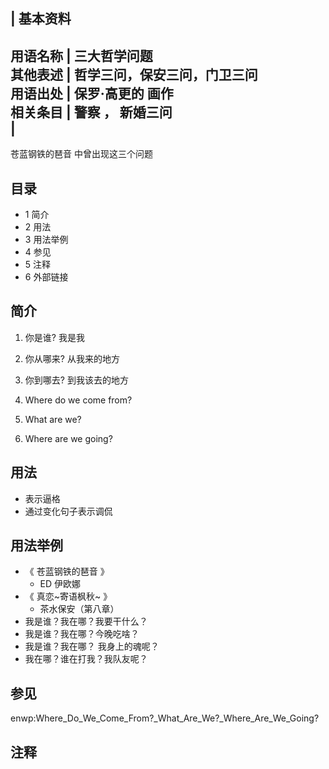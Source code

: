 |  **基本资料**  
---  
用语名称  |  三大哲学问题   
其他表述  |  哲学三问，保安三问，门卫三问   
用语出处  |  保罗·高更的  画作   
相关条目  |  警察  ，  新婚三问   
|  
---  
苍蓝钢铁的琶音  中曾出现这三个问题  
  
##  目录

  * 1  简介 
  * 2  用法 
  * 3  用法举例 
  * 4  参见 
  * 5  注释 
  * 6  外部链接 

##  简介

  1. 你是谁?  我是我 
  2. 你从哪来?  从我来的地方 
  3. 你到哪去?  到我该去的地方 

  1. Where do we come from? 
  2. What are we? 
  3. Where are we going? 

##  用法

  * 表示逼格 
  * 通过变化句子表示调侃 

##  用法举例

  * 《  苍蓝钢铁的琶音  》 
    * ED  伊欧娜 
  * 《  真恋~寄语枫秋~  》 
    * 茶水保安（第八章） 
  * 我是谁？我在哪？我要干什么？ 
  * 我是谁？我在哪？今晚吃啥？ 
  * 我是谁？我在哪？  我身上的魂呢？ 
  * 我在哪？谁在打我？我队友呢？ 

##  参见

enwp:Where_Do_We_Come_From?_What_Are_We?_Where_Are_We_Going?

##  注释